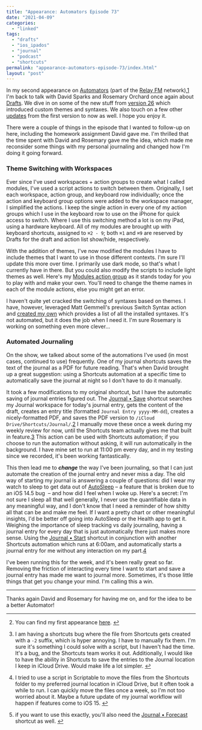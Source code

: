 ```yaml
---
title: "Appearance: Automators Episode 73"
date: "2021-04-09"
categories: 
  - "linked"
tags: 
  - "drafts"
  - "ios_ipados"
  - "journal"
  - "podcast"
  - "shortcuts"
permalink: "appearance-automators-episode-73/index.html"
layout: "post"
---
```


In my second appearance on [Automators](https://www.relay.fm/automators/73) (part of the [Relay FM](https://www.relay.fm/) network),[1](#fn-2049-first) I'm back to talk with David Sparks and Rosemary Orchard once again about [Drafts](https://apps.apple.com/us/app/drafts/id1236254471?uo=4&at=1001l4VZ). We dive in on some of the new stuff from [version 26](https://www.nahumck.me/drafts-26-the-customization-update/) which introduced custom themes and syntaxes. We also touch on a few other [updates](https://docs.getdrafts.com/docs/misc/changelog-ios.html) from the first version to now as well. I hope you enjoy it.

There were a couple of things in the episode that I wanted to follow-up on here, including the homework assignment David gave me. I'm thrilled that the time spent with David and Rosemary gave me the idea, which made me reconsider some things with my personal journaling and changed how I'm doing it going forward.

### Theme Switching with Workspaces

Ever since I've used workspaces + action groups to create what I called modules, I've used a script actions to switch between them. Originally, I set each workspace, action group, and keyboard row individually; once the action and keyboard group options were added to the workspace manager, I simplified the actions. I keep the single action in every one of my action groups which I use in the keyboard row to use on the iPhone for quick access to switch. Where I use this switching method a lot is on my iPad, using a hardware keyboard. All of my modules are brought up with keyboard shortcuts, assigned to `⌘2 - 9`; both `⌘1` and `⌘9` are reserved by Drafts for the draft and action list show/hide, respectively.

With the addition of themes, I've now modified the modules I have to include themes that I want to use in those different contexts. I'm sure I'll update this more over time. I primarily use dark mode, so that's what I currently have in there. But you could also modify the scripts to include light themes as well. Here's my [Modules action group](https://actions.getdrafts.com/g/1Jn) as it stands today for you to play with and make your own. You'll need to change the theme names in each of the module actions, else you might get an error.

I haven't quite yet cracked the switching of syntaxes based on themes. I have, however, leveraged Matt Gemmell's previous Switch Syntax action and [created my own](https://actions.getdrafts.com/a/1jz) which provides a list of all the installed syntaxes. It's not automated, but it does the job when I need it. I'm sure Rosemary is working on something even more clever…

### Automated Journaling

On the show, we talked about some of the automations I've used (in most cases, continued to use) frequently. One of my journal shortcuts saves the text of the journal as a PDF for future reading. That's when David brought up a great suggestion: using a Shortcuts automation at a specific time to automatically save the journal at night so I don't have to do it manually.

It took a few modifications to my original shortcut, but I have the automatic saving of journal entries figured out. The [Journal • Save](https://www.icloud.com/shortcuts/4d686cd67ae440448d3e0469080db9d9) shortcut searches my Journal workspace for today's journal entry, gets the content of the draft, creates an entry title (formatted `Journal Entry yyyy-MM-dd`), creates a nicely-formatted PDF, and saves the PDF version to `/iCloud Drive/Shortcuts/Journal/`.[2](#fn-2049-bug) I manually move these once a week during my weekly review for now, until the Shortcuts team actually gives me that built in feature.[3](#fn-2049-tried) This action can be used with Shortcuts automation; if you choose to run the automation without asking, it will run automatically in the background. I have mine set to run at 11:00 pm every day, and in my testing since we recorded, it's been working fantastically.

This then lead me to **_change_** the way I've been journaling, so that I can just automate the creation of the journal entry and never miss a day. The old way of starting my journal is answering a couple of questions: did I wear my watch to sleep to get data out of [AutoSleep](https://apps.apple.com/us/app/autosleep-track-sleep-on-watch/id1164801111?uo=4&at=1001l4VZ) – a feature that is broken due to an iOS 14.5 bug  – and how did I feel when I woke up. Here's a secret: I'm not sure I sleep all that well generally, I never use the quantifiable data in any meaningful way, and I don't know that I need a reminder of how shitty all that can be and make me feel. If I want a pretty chart or other meaningful insights, I'd be better off going into AutoSleep or the Health app to get it. Weighing the importance of sleep tracking vs daily journaling, having a journal entry for every day that is just automatically there just makes more sense. Using the [Journal • Start](https://www.icloud.com/shortcuts/0e033f7bbf0f465da352e8b0268c17a4) shortcut in conjunction with another Shortcuts automation which runs at 6:00am, and automatically starts a journal entry for me without any interaction on my part.[4](#fn-2049-forecast)

I've been running this for the week, and it's been really great so far. Removing the friction of interacting every time I want to start and save a journal entry has made me want to journal more. Sometimes, it's those little things that get you change your mind. I'm calling this a win.

* * *

Thanks again David and Rosemary for having me on, and for the idea to be a better Automator!

* * *

2. You can find my first appearance [here](https://www.relay.fm/automators/23). [↩](#fnref-2049-first)

4. I am having a shortcuts bug where the file from Shortcuts gets created with a `-2` suffix, which is hyper annoying. I have to manually fix them. I'm sure it's something I could solve with a script, but I haven't had the time. It's a bug, and the Shortcuts team works it out. Additionally, I would like to have the ability in Shortcuts to save the entries to the Journal location I keep in iCloud Drive. Would make life a lot simpler. [↩](#fnref-2049-bug)

6. I tried to use a script in Scriptable to move the files from the Shortcuts folder to my preferred journal location in iCloud Drive, but it often took a while to run. I can quickly move the files once a week, so I'm not too worried about it. Maybe a future update of my journal workflow will happen if features come to iOS 15. [↩](#fnref-2049-tried)

8. if you want to use this exactly, you'll also need the [Journal • Forecast](https://www.icloud.com/shortcuts/539f60e52c9b48279621eb31ac7427f3) shortcut as well. [↩](#fnref-2049-forecast)
